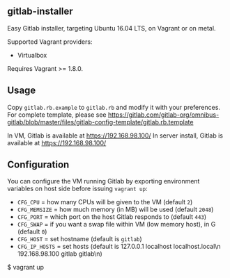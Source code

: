 ## gitlab-installer

Easy Gitlab installer, targeting Ubuntu 16.04 LTS, on Vagrant or on metal.

Supported Vagrant providers:
 * Virtualbox

Requires Vagrant >= 1.8.0.

## Usage

Copy `gitlab.rb.example` to `gitlab.rb` and modify it with your preferences.
For complete template, please see https://gitlab.com/gitlab-org/omnibus-gitlab/blob/master/files/gitlab-config-template/gitlab.rb.template

In VM, Gitlab is available at https://192.168.98.100/
In server install, Gitlab is available at https://192.168.98.100/


## Configuration

You can configure the VM running Gitlab by exporting environment variables on host side before issuing `vagrant up`:
 * `CFG_CPU` = how many CPUs will be given to the VM (default `2`)
 * `CFG_MEMSIZE` = how much memory (in MB) will be used (default `2048`)
 * `CFG_PORT` = which port on the host Gitlab responds to (default `443`)
 * `CFG_SWAP` = if you want a swap file within VM (low memory host), in G (default `0`)
 * `CFG_HOST` = set hostname (default is `gitlab`)
 * `CFG_IP_HOSTS` = set hosts (default is 127.0.0.1 localhost localhost.local\n 192.168.98.100  gitlab gitlab\n)
 
 $ vagrant up
```


